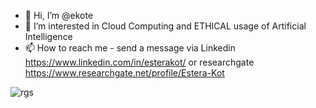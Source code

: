 - 👋 Hi, I’m @ekote
- 👀 I’m interested in Cloud Computing and ETHICAL usage of Artificial Intelligence 
- 📫 How to reach me - send a message via Linkedin https://www.linkedin.com/in/esterakot/ or researchgate https://www.researchgate.net/profile/Estera-Kot 

![rgs](https://raw.githubusercontent.com/ekote/Azure-and-AI/main/assets/imgs/azureandai.jpg)
